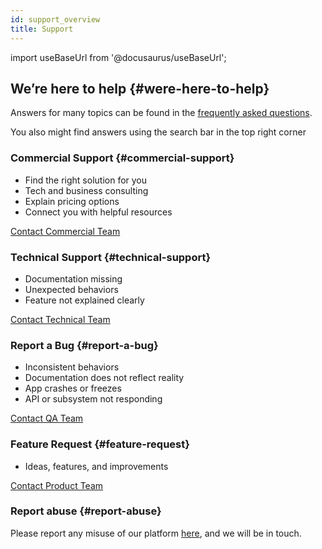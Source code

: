 ```yaml
---
id: support_overview
title: Support
---
```

import useBaseUrl from '@docusaurus/useBaseUrl'; 

## We’re here to help {#were-here-to-help}

Answers for many topics can be found in the [frequently asked questions](/docs/getting_started/faq).
  
You also might find answers using the search bar in the top right corner 


### Commercial Support {#commercial-support}

*  Find the right solution for you
*  Tech and business consulting 
*  Explain pricing options
*  Connect you with helpful resources
  
[Contact Commercial Team](/docs/support/commercial)

### Technical Support {#technical-support}

*  Documentation missing
*  Unexpected behaviors
*  Feature not explained clearly
  
[Contact Technical Team](/docs/support/technical)

### Report a Bug {#report-a-bug}
*  Inconsistent behaviors
*  Documentation does not reflect reality
*  App crashes or freezes
*  API or subsystem not responding
  
[Contact QA Team](/docs/support/bug_report)

### Feature Request {#feature-request}
*  Ideas, features, and improvements
  
[Contact Product Team](/docs/support/feature_request)


### Report abuse {#report-abuse}
Please report any misuse of our platform [here](/docs/support/report_abuse), and we will be in touch.

